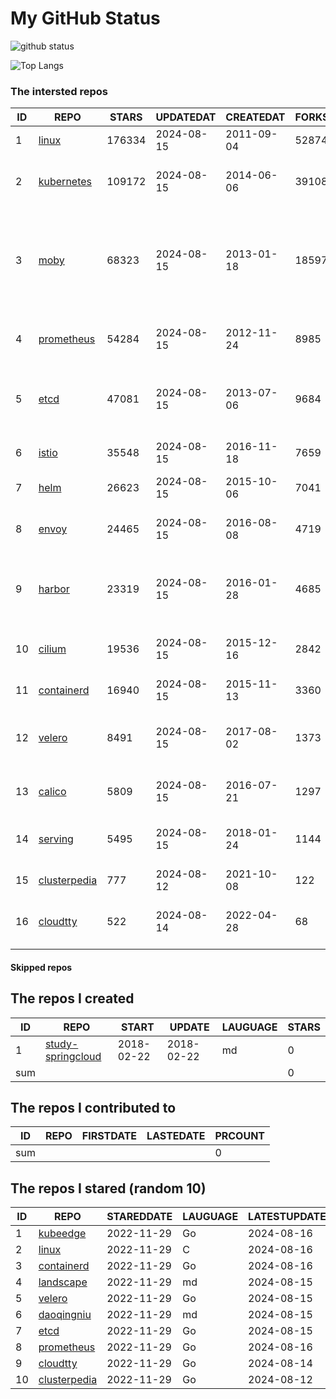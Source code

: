 # My GitHub Status

<img src="https://github-readme-stats-1.yihong0618.vercel.app/api?username=daoqingniu&show_icons=true&&&hide_title=true&count_private=true" alt="github status" />

![Top Langs](https://github-readme-stats-1.yihong0618.vercel.app/api/top-langs/?username=daoqingniu&layout=compact)

<!--START_SECTION:github_repos-->
### The intersted repos
| ID |                              REPO                               | STARS  | UPDATEDAT  | CREATEDAT  | FORKSCOUNT |                                                DESCRIPTIONS                                                |
|----|-----------------------------------------------------------------|--------|------------|------------|------------|------------------------------------------------------------------------------------------------------------|
|  1 | [linux](https://github.com/torvalds/linux)                      | 176334 | 2024-08-15 | 2011-09-04 |      52874 | Linux kernel source tree                                                                                   |
|  2 | [kubernetes](https://github.com/kubernetes/kubernetes)          | 109172 | 2024-08-15 | 2014-06-06 |      39108 | Production-Grade Container Scheduling and Management                                                       |
|  3 | [moby](https://github.com/moby/moby)                            |  68323 | 2024-08-15 | 2013-01-18 |      18597 | The Moby Project - a collaborative project for the container ecosystem to assemble container-based systems |
|  4 | [prometheus](https://github.com/prometheus/prometheus)          |  54284 | 2024-08-15 | 2012-11-24 |       8985 | The Prometheus monitoring system and time series database.                                                 |
|  5 | [etcd](https://github.com/etcd-io/etcd)                         |  47081 | 2024-08-15 | 2013-07-06 |       9684 | Distributed reliable key-value store for the most critical data of a distributed system                    |
|  6 | [istio](https://github.com/istio/istio)                         |  35548 | 2024-08-15 | 2016-11-18 |       7659 | Connect, secure, control, and observe services.                                                            |
|  7 | [helm](https://github.com/helm/helm)                            |  26623 | 2024-08-15 | 2015-10-06 |       7041 | The Kubernetes Package Manager                                                                             |
|  8 | [envoy](https://github.com/envoyproxy/envoy)                    |  24465 | 2024-08-15 | 2016-08-08 |       4719 | Cloud-native high-performance edge/middle/service proxy                                                    |
|  9 | [harbor](https://github.com/goharbor/harbor)                    |  23319 | 2024-08-15 | 2016-01-28 |       4685 | An open source trusted cloud native registry project that stores, signs, and scans content.                |
| 10 | [cilium](https://github.com/cilium/cilium)                      |  19536 | 2024-08-15 | 2015-12-16 |       2842 | eBPF-based Networking, Security, and Observability                                                         |
| 11 | [containerd](https://github.com/containerd/containerd)          |  16940 | 2024-08-15 | 2015-11-13 |       3360 | An open and reliable container runtime                                                                     |
| 12 | [velero](https://github.com/vmware-tanzu/velero)                |   8491 | 2024-08-15 | 2017-08-02 |       1373 | Backup and migrate Kubernetes applications and their persistent volumes                                    |
| 13 | [calico](https://github.com/projectcalico/calico)               |   5809 | 2024-08-15 | 2016-07-21 |       1297 | Cloud native networking and network security                                                               |
| 14 | [serving](https://github.com/knative/serving)                   |   5495 | 2024-08-15 | 2018-01-24 |       1144 | Kubernetes-based, scale-to-zero, request-driven compute                                                    |
| 15 | [clusterpedia](https://github.com/clusterpedia-io/clusterpedia) |    777 | 2024-08-12 | 2021-10-08 |        122 | The Encyclopedia of Kubernetes clusters                                                                    |
| 16 | [cloudtty](https://github.com/cloudtty/cloudtty)                |    522 | 2024-08-14 | 2022-04-28 |         68 | A Friendly Kubernetes CloudShell (Web Terminal) !                                                          |



#### Skipped repos
<!--END_SECTION:github_repos-->

<!--START_SECTION:my_github-->
## The repos I created
| ID  |                                 REPO                                 |   START    |   UPDATE   | LAUGUAGE | STARS |
|-----|----------------------------------------------------------------------|------------|------------|----------|-------|
|   1 | [study-springcloud](https://github.com/daoqingniu/study-springcloud) | 2018-02-22 | 2018-02-22 | md       |     0 |
| sum |                                                                      |            |            |          |     0 |

## The repos I contributed to
| ID  | REPO | FIRSTDATE | LASTEDATE | PRCOUNT |
|-----|------|-----------|-----------|---------|
| sum |      |           |           |       0 |

## The repos I stared (random 10)
| ID |                              REPO                               | STAREDDATE | LAUGUAGE | LATESTUPDATE |
|----|-----------------------------------------------------------------|------------|----------|--------------|
|  1 | [kubeedge](https://github.com/kubeedge/kubeedge)                | 2022-11-29 | Go       | 2024-08-16   |
|  2 | [linux](https://github.com/torvalds/linux)                      | 2022-11-29 | C        | 2024-08-16   |
|  3 | [containerd](https://github.com/containerd/containerd)          | 2022-11-29 | Go       | 2024-08-16   |
|  4 | [landscape](https://github.com/cncf/landscape)                  | 2022-11-29 | md       | 2024-08-15   |
|  5 | [velero](https://github.com/vmware-tanzu/velero)                | 2022-11-29 | Go       | 2024-08-15   |
|  6 | [daoqingniu](https://github.com/daoqingniu/daoqingniu)          | 2022-11-29 | md       | 2024-08-15   |
|  7 | [etcd](https://github.com/etcd-io/etcd)                         | 2022-11-29 | Go       | 2024-08-15   |
|  8 | [prometheus](https://github.com/prometheus/prometheus)          | 2022-11-29 | Go       | 2024-08-16   |
|  9 | [cloudtty](https://github.com/cloudtty/cloudtty)                | 2022-11-29 | Go       | 2024-08-14   |
| 10 | [clusterpedia](https://github.com/clusterpedia-io/clusterpedia) | 2022-11-29 | Go       | 2024-08-12   |

<!--END_SECTION:my_github-->
